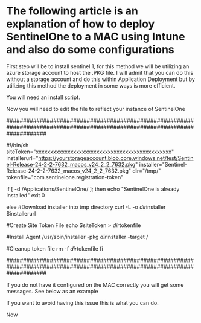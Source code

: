# The following article is an explanation of how to deploy SentinelOne to a MAC using Intune and also do some configurations

First step will be to install sentinel 1, for this method we will be utilizing an azure storage account to host the .PKG file. I will admit that you can do this without a storage account and do this within Application Deployment but by utilizing this method the deployment in some ways is more efficient.

You will need an install [script](https://github.com/edtechjeff/edtechjeff/blob/main/HowTo/Intune/SentinelOneMAC/InstallSentinel.sh).

Now you will need to edit the file to reflect your instance of SentinelOne

############################################################################################################################

#!/bin/sh
siteToken="xxxxxxxxxxxxxxxxxxxxxxxxxxxxxxxxxxxxxxxxxxxxxxx"
installerurl="https://yourstorageaccount.blob.core.windows.net/test/Sentinel-Release-24-2-2-7632_macos_v24_2_2_7632.pkg"
installer="Sentinel-Release-24-2-2-7632_macos_v24_2_2_7632.pkg"
dir="/tmp/"
tokenfile="com.sentinelone.registration-token"

if [ -d /Applications/SentinelOne/ ];
then
  echo "SentinelOne is already Installed"
  exit 0

else
#Download installer into tmp directory
curl -L -o $dir$installer $installerurl

#Create Site Token File
echo $siteToken > $dir$tokenfile

#Install Agent
/usr/sbin/installer -pkg $dir$installer -target /

#Cleanup token file
rm -f $dir$tokenfile
fi

############################################################################################################################


If you do not have it configured on the MAC correctly you will get some messages. See below as an example



If you want to avoid having this issue this is what you can do. 

Now